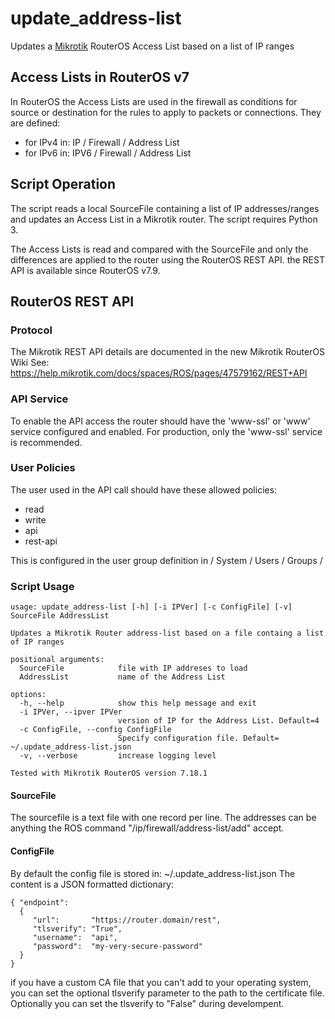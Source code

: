 # update_address-list
Updates a [Mikrotik](https://mikrotik.com/) RouterOS Access List based on a list of IP ranges

## Access Lists in RouterOS v7
In RouterOS the Access Lists are used in the firewall as conditions for source or destination for the rules to apply to packets or connections.
They are defined:
- for IPv4 in: IP / Firewall / Address List
- for IPv6 in: IPV6 / Firewall / Address List

## Script Operation
The script reads a local SourceFile containing a list of IP addresses/ranges and updates an Access List in a Mikrotik router. The script requires Python 3.

The Access Lists is read and compared with the SourceFile and only the differences are applied to the router using the RouterOS REST API. the REST API is available since RouterOS v7.9.

## RouterOS REST API
### Protocol
The Mikrotik REST API details are documented in the new Mikrotik RouterOS Wiki
See: https://help.mikrotik.com/docs/spaces/ROS/pages/47579162/REST+API

### API Service
To enable the API access the router should have the 'www-ssl' or 'www' service configured and enabled.
For production, only the 'www-ssl' service is recommended.

### User Policies
The user used in the API call should have these allowed policies:
- read
- write
- api
- rest-api

This is configured in the user group definition in / System / Users / Groups /


### Script Usage
    usage: update_address-list [-h] [-i IPVer] [-c ConfigFile] [-v] SourceFile AddressList
    
    Updates a Mikrotik Router address-list based on a file containg a list of IP ranges
    
    positional arguments:
      SourceFile            file with IP addreses to load
      AddressList           name of the Address List
    
    options:
      -h, --help            show this help message and exit
      -i IPVer, --ipver IPVer
                            version of IP for the Address List. Default=4
      -c ConfigFile, --config ConfigFile
                            Specify configuration file. Default= ~/.update_address-list.json
      -v, --verbose         increase logging level
    
    Tested with Mikrotik RouterOS version 7.18.1


#### SourceFile
The sourcefile is a text file with one record per line. The addresses can be anything the ROS command "/ip/firewall/address-list/add" accept.


#### ConfigFile
By default the config file is stored in:  ~/.update_address-list.json
The content is a JSON formatted dictionary:

    { "endpoint":
      {
         "url":       "https://router.domain/rest",
         "tlsverify": "True",
         "username":  "api",
         "password":  "my-very-secure-password"
      }
    }

if you have a custom CA file that you can't add to your operating system, you can set the optional tlsverify parameter to the path to the certificate file.
Optionally you can set the tlsverify to "False" during develompent.

